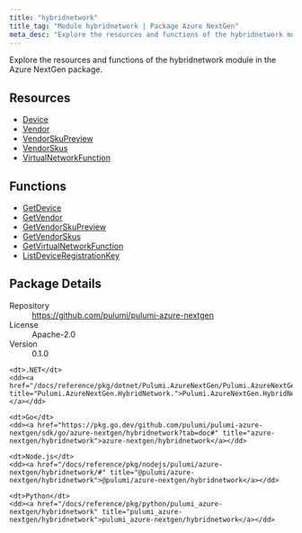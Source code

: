 ```yaml
---
title: "hybridnetwork"
title_tag: "Module hybridnetwork | Package Azure NextGen"
meta_desc: "Explore the resources and functions of the hybridnetwork module in the Azure NextGen package."
---
```


<!-- WARNING: this file was generated by Pulumi Docs Generator. -->
<!-- Do not edit by hand unless you're certain you know what you are doing! -->

Explore the resources and functions of the hybridnetwork module in the Azure NextGen package.

<h2 id="resources">Resources</h2>
<ul class="api">
    <li><a href="device" title="Device"><span class="symbol resource"></span>Device</a></li>
    <li><a href="vendor" title="Vendor"><span class="symbol resource"></span>Vendor</a></li>
    <li><a href="vendorskupreview" title="VendorSkuPreview"><span class="symbol resource"></span>VendorSkuPreview</a></li>
    <li><a href="vendorskus" title="VendorSkus"><span class="symbol resource"></span>VendorSkus</a></li>
    <li><a href="virtualnetworkfunction" title="VirtualNetworkFunction"><span class="symbol resource"></span>VirtualNetworkFunction</a></li>
</ul>

<h2 id="functions">Functions</h2>
<ul class="api">
    <li><a href="getdevice" title="GetDevice"><span class="symbol function"></span>GetDevice</a></li>
    <li><a href="getvendor" title="GetVendor"><span class="symbol function"></span>GetVendor</a></li>
    <li><a href="getvendorskupreview" title="GetVendorSkuPreview"><span class="symbol function"></span>GetVendorSkuPreview</a></li>
    <li><a href="getvendorskus" title="GetVendorSkus"><span class="symbol function"></span>GetVendorSkus</a></li>
    <li><a href="getvirtualnetworkfunction" title="GetVirtualNetworkFunction"><span class="symbol function"></span>GetVirtualNetworkFunction</a></li>
    <li><a href="listdeviceregistrationkey" title="ListDeviceRegistrationKey"><span class="symbol function"></span>ListDeviceRegistrationKey</a></li>
</ul>

<h2 id="package-details">Package Details</h2>
<dl class="package-details">
	<dt>Repository</dt>
	<dd><a href="https://github.com/pulumi/pulumi-azure-nextgen">https://github.com/pulumi/pulumi-azure-nextgen</a></dd>
	<dt>License</dt>
	<dd>Apache-2.0</dd>
	<dt>Version</dt>
	<dd>0.1.0</dd>
</dl>



<dl class="tabular">

    <dt>.NET</dt>
    <dd><a href="/docs/reference/pkg/dotnet/Pulumi.AzureNextGen/Pulumi.AzureNextGen.HybridNetwork..html" title="Pulumi.AzureNextGen.HybridNetwork.">Pulumi.AzureNextGen.HybridNetwork.</a></dd>

    <dt>Go</dt>
    <dd><a href="https://pkg.go.dev/github.com/pulumi/pulumi-azure-nextgen/sdk/go/azure-nextgen/hybridnetwork?tab=doc#" title="azure-nextgen/hybridnetwork">azure-nextgen/hybridnetwork</a></dd>

    <dt>Node.js</dt>
    <dd><a href="/docs/reference/pkg/nodejs/pulumi/azure-nextgen/hybridnetwork/#" title="@pulumi/azure-nextgen/hybridnetwork">@pulumi/azure-nextgen/hybridnetwork</a></dd>

    <dt>Python</dt>
    <dd><a href="/docs/reference/pkg/python/pulumi_azure-nextgen/hybridnetwork" title="pulumi_azure-nextgen/hybridnetwork">pulumi_azure-nextgen/hybridnetwork</a></dd>

</dl>

